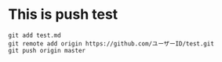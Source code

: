 # This is push test
```
git add test.md
git remote add origin https://github.com/ユーザーID/test.git
git push origin master
```
